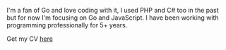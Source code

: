 I'm a fan of Go and love coding with it, I used PHP and C# too in the past but for now I'm focusing on Go and JavaScript.
I have been working with programming professionally for 5+ years.

Get my CV [here](https://cand-data.kalibrr.com/www.kalibrr.com/profile/2ZFHCY3XVUJAPQF9CZW4VLKYG2R4NNFJGTETKRX3-62050eb3.pdf)